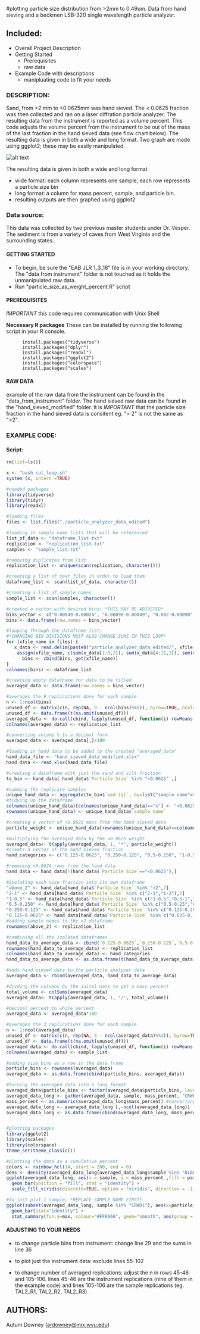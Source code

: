 #plotting particle size distribution from >2mm to 0.49um. Data from hand sieving and a beckmen LSB-320 single wavelength particle analyzer. 

## Included:
- Overall Project Description
- Getting Started
  - Prerequisites
  - raw data
- Example Code with descriptions
  - manipluating code to fit your needs

### DESCRIPTION:
Sand, from >2 mm to <0.0625mm was hand sieved. The < 0.0625 fraction was then collected and ran on a laser diffration particle analyzer. The resulting data from the instrument is reported as a volume percent. This code adjusts the volume percent from the instrument to be out of the mass of the last fraction in the hand sieved data (see flow chart below). The resulting data is given in both a wide and long format. Two graph are made using ggplot2; these may be easily manipulated. 

![alt text](
        https://github.com/ardowney/EDSA_final_project/blob/master/Screen%20Shot%202018-12-14%20at%207.01.37%20PM.png)

  The resulting data is given in both a wide and long format
  * wide format: each column represents one sample, each row represents a particle size bin 
  * long format: a column for mass percent, sample, and particle bin. 
  * resulting outputs are then graphed using ggplot2

### Data source:
This data was collected by two previous master students under Dr. Vesper. The sediment is from a variety of caves from West Virginia and the surrounding states. 

#### GETTING STARTED
- To begin, be sure the "EAB JLR 1_3_18" file is in your working    directory. The "data from instrument" folder is not touched as    it holds the unmanipulated raw data. 
- Run "particle_size_as_weight_percent.R" script 

#### PREREQUISITES
  *IMPORTANT* this code requires communication with Unix Shell
 
  **Necessary R packages** These can be installed by running the following script in your R console.
  
          install.packages("tidyverse")
          install.packages("dplyr")
          install.packages("readxl") 
          install.packages("ggplot2")
          install.packages("colorspace")
          install.packages("scales") 
#### RAW DATA
  example of the raw data from the instrument can be found in the "data_from_instrument" folder. The hand sieved raw data can be found in the "hand_sieved_modified" folder. It is *IMPORTANT* that the particle size fraction in the hand sieved data is consitent eg. "> 2" is not the same as ">2". 
  
### EXAMPLE CODE:
#### Script:
```R
rm(list=ls())

x <- "bash cut_loop.sh"
system (x, intern =TRUE)

#needed packages 
library(tidyverse)
library(tidyr)
library(readxl)

#loading files
files <- list.files("./particle_analyzer_data_edited")

#loading in sample name lists that will be referenced
list_of_data <- "dataframe_list.txt"
replication <- "replication_list.txt"
samples <- "sample_list.txt"

#removing duplicates from list 
replication_list <- unique(scan(replication, character()))

#creating a list of text files in order to load them 
dataframe_list <- scan(list_of_data, character())

#creating a list of sample names
sample_list <- scan(samples, character())

#created a vector with desired bins; *THIS MAY BE ADJUSTED*
bins_vector <- c("0.00049-0.00024", "0.00098-0.00049", "0.002-0.00098", "0.0039-0.002", "0.0078-0.0039", "0.0156-0.0078",  "0.031-0.0156", "0.0625-0.031")
bins <- data.frame(row.names = bins_vector)

#looping through the dataframe list; 
#*CHANGING BIN DIVISIONS MUST ALSO CHANGE SUMS IN THIS LOOP*
for (xfile_name in files) {
   x_data <- read.delim(paste0("particle_analyzer_data_edited/", xfile_name))
    assign(xfile_name, c(sum(x_data[1:3,2]), sum(x_data[4:11,2]), sum(x_data[12:18,2]),  sum(x_data[19:26,2]), sum(x_data[27:33,2]), sum(x_data[34:40,2]), sum(x_data[41:48,2]), sum(x_data[49:56,2])))
      bins <- cbind(bins, get(xfile_name))
}
colnames(bins) <- dataframe_list

#creating empty dataframe for data to be filled
averaged_data <- data.frame(row.names = bins_vector)

#averages the 9 replications done for each sample
n <- 1:ncol(bins)
unused_df <- matrix(c(n, rep(NA, 9 - ncol(bins)%%9)), byrow=TRUE, ncol=9)
unused_df <- data.frame(t(na.omit(unused_df)))
averaged_data <- do.call(cbind, lapply(unused_df, function(i) rowMeans(bins[, i])))
colnames(averaged_data) <- replication_list

#converting volume % to a decimal form 
averaged_data <- averaged_data[,]/100

#loading in hand data to be added to the created "averaged_data"
hand_data_file <- "hand_sieved_data_modified.xlsx"
hand_data <- read_xlsx(hand_data_file)

#creating a dataframe with just the sand and silt fraction 
to_bin <- hand_data[ hand_data$`Particle Size` %in% "<0.0625" ,]

#summing the replicate samples
unique_hand_data <- aggregate(to_bin$`sed (g)`, by=list("sample name"=to_bin$`sample name`), FUN=sum)
#tidying up the dataframe 
colnames(unique_hand_data)[colnames(unique_hand_data)=="x"] <- "<0.0625_weight"
rownames(unique_hand_data) <- unique_hand_data$`sample name`

#creating a vector of <0.0625 mass from the hand sieved data
particle_weight <- unique_hand_data[rownames(unique_hand_data)==colnames(averaged_data),2]

#multiplying the averaged data by the <0.0625 weight
averaged_data<- t(apply(averaged_data, 1, "*", particle_weight))
#creats a vector of the hand sieved fraction 
hand_categories <- c("0.125-0.0625", "0.250-0.125", "0.5-0.250", "1-0.5", "2-1", ">2")

#removing <0.0624 rows from the hand data
hand_data <- hand_data[!(hand_data$`Particle Size`=="<0.0625"),]

#isolating each size fraction into its own dataframe
"above_2" <- hand_data[hand_data$`Particle Size` %in% ">2",7]
"2-1" <- hand_data[hand_data$`Particle Size` %in% c("2-1","1-2"),7]
"1-0.5" <- hand_data[hand_data$`Particle Size` %in% c("1-0.5","0.5-1","0.500-1"),7]
"0.5-0.250" <- hand_data[hand_data$`Particle Size` %in% c("0.5-0.25","0.250-0.5", "0.25- 0.5"),7]
"0.250-0.125" <- hand_data[hand_data$`Particle Size` %in% c("0.125-0.250","0.125-0.25"),7]
"0.125-0.0625" <- hand_data[hand_data$`Particle Size` %in% c("0.625-0.125","0.0625- 0.125"),7]
#adding sample names to the >2 dataframe
rownames(above_2) <- replication_list 

#combining all the isolated dataframes
hand_data_to_average_data <- cbind(`0.125-0.0625`,`0.250-0.125`,`0.5-0.250`, `1-0.5`, `2-1`, `above_2`)
rownames(hand_data_to_average_data) <- replication_list
colnames(hand_data_to_average_data) <- hand_categories
hand_data_to_average_data <- as.data.frame(t(hand_data_to_average_data))

#adds hand sieved data to the particle analyzer data
averaged_data <- rbind(averaged_data, hand_data_to_average_data)

#divding the columns by the inital mass to get a mass percent
total_volume <- colSums(averaged_data)
averaged_data<- t(apply(averaged_data, 1, "/", total_volume))

#decimal percent to whole percent 
averaged_data <- averaged_data*100

#averages the 3 replications done for each sample
n <- 1:ncol(averaged_data)
unused_df <- matrix(c(n, rep(NA, 3 - ncol(averaged_data)%%3)), byrow=TRUE, ncol=3)
unused_df <- data.frame(t(na.omit(unused_df)))
averaged_data <- do.call(cbind, lapply(unused_df, function(i) rowMeans(averaged_data[, i])))
colnames(averaged_data) <- sample_list

#adding size bins as a row in the data frame 
particle_bins <- rownames(averaged_data)
averaged_data <- as.data.frame(cbind(particle_bins, averaged_data))

#turning the averaged data into a long format 
averaged_data$particle_bins <- factor(averaged_data$particle_bins, levels = particle_bins [1:14])
averaged_data_long <- gather(averaged_data, sample, mass_percent, "CRWD1":"TAL5", factor_key=TRUE)
mass_percent <- as.numeric(averaged_data_long$mass_percent) #converting the mass column to a numeric object
averaged_data_long <- averaged_data_long [,-ncol(averaged_data_long)]
averaged_data_long <- as.data.frame(cbind(averaged_data_long, mass_percent))


#plotting packages
library(ggplot2)
library(scales)
library(colorspace)
theme_set(theme_classic())

#plotting the data as a cumulative percent
colors <- rainbow_hcl(14, start = 200, end = 0)
dens <- density(averaged_data_long[averaged_data_long$sample %in% "DLBK3", 3])
ggplot(averaged_data_long, aes(x = sample, y = mass_percent ,fill = particle_bins)) + 
  geom_bar(position = "fill", stat = "identity") + 
  scale_fill_viridis(discrete=TRUE, option = "viridis", direction = -1)

#to just plot 1 sample; *REPLACE SAMPLE NAME FIRST*
ggplot(subset(averaged_data_long, sample %in% "CRWD1"), aes(x=particle_bins, y=mass_percent)) + 
  geom_bar(stat="identity") +
  stat_summary(fun.y=max, colour="#FF6666", geom="smooth", aes(group = 1)) 
```

#### ADJUSTING TO YOUR NEEDS
  - to change particle bins from instrument: change line 29 and       the sums in line 36

  - to plot just the instrument data: exclude lines 55-102

  - to change number of averaged replications: adjust the n in        rows 45-46 and 105-106. lines 45-46 are the instrument            replications (nine of them in the example code) and lines         105-106 are the sample replications (eg. TAL2_R1, TAL2_R2,        TAL2_R3). 

## AUTHORS:
Autum Downey (ardowney@mix.wvu.edu)

